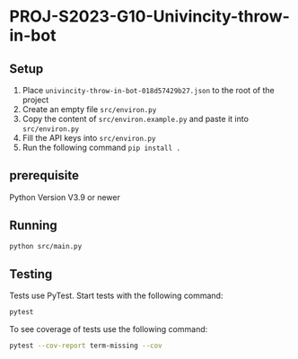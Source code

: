 # PROJ-S2023-G10-Univincity-throw-in-bot

## Setup

1. Place `univincity-throw-in-bot-018d57429b27.json` to the root of the project
2. Create an empty file `src/environ.py`
3. Copy the content of `src/environ.example.py` and paste it into `src/environ.py`
4. Fill the API keys into `src/environ.py`
5. Run the following command `pip install .`

## prerequisite
Python Version V3.9 or newer

## Running

```bash
python src/main.py
```

## Testing

Tests use PyTest. Start tests with the following command:

```bash
pytest
```

To see coverage of tests use the following command:

```bash
pytest --cov-report term-missing --cov
```
